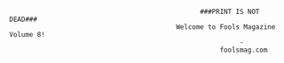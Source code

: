                                                     ###PRINT IS NOT DEAD###
                                              Welcome to Fools Magazine Volume 8!
                                                              -
                                                         foolsmag.com
                                                         
